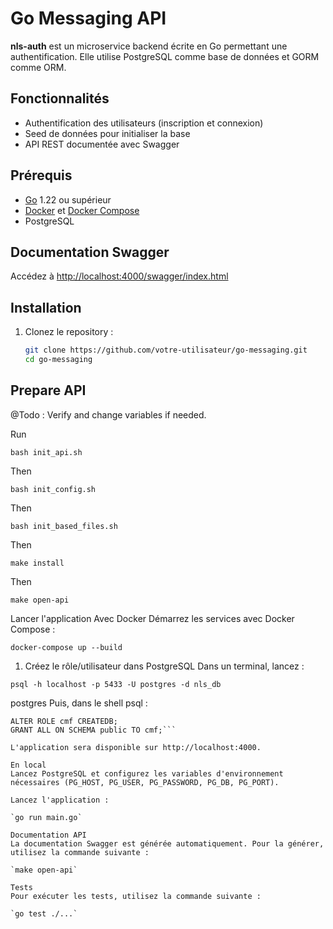 # Go Messaging API

**nls-auth** est un microservice backend écrite en Go permettant une authentification. Elle utilise PostgreSQL comme base de données et GORM comme ORM.

## Fonctionnalités

- Authentification des utilisateurs (inscription et connexion)
- Seed de données pour initialiser la base
- API REST documentée avec Swagger

## Prérequis

- [Go](https://golang.org/) 1.22 ou supérieur
- [Docker](https://www.docker.com/) et [Docker Compose](https://docs.docker.com/compose/)
- PostgreSQL

## Documentation Swagger

Accédez à [http://localhost:4000/swagger/index.html](http://localhost:5433/swagger/index.html)

## Installation

1. Clonez le repository :

   ```bash
   git clone https://github.com/votre-utilisateur/go-messaging.git
   cd go-messaging
   ```

## Prepare API

@Todo : Verify and change variables if needed.

Run

`bash init_api.sh`

Then

`bash init_config.sh`

Then

`bash init_based_files.sh`

Then

`make install`

Then

`make open-api`

Lancer l'application
Avec Docker
Démarrez les services avec Docker Compose :

`docker-compose up --build`

1. Créez le rôle/utilisateur dans PostgreSQL
   Dans un terminal, lancez :

`psql -h localhost -p 5433 -U postgres -d nls_db`

postgres
Puis, dans le shell psql :

````CREATE ROLE cmf WITH LOGIN PASSWORD 'test1234';
ALTER ROLE cmf CREATEDB;
GRANT ALL ON SCHEMA public TO cmf;```

L'application sera disponible sur http://localhost:4000.

En local
Lancez PostgreSQL et configurez les variables d'environnement nécessaires (PG_HOST, PG_USER, PG_PASSWORD, PG_DB, PG_PORT).

Lancez l'application :

`go run main.go`

Documentation API
La documentation Swagger est générée automatiquement. Pour la générer, utilisez la commande suivante :

`make open-api`

Tests
Pour exécuter les tests, utilisez la commande suivante :

`go test ./...`


````
